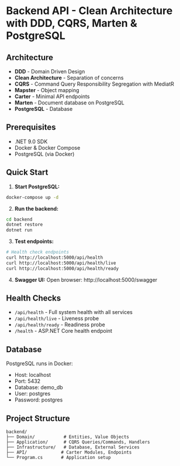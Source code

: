 # Backend API - Clean Architecture with DDD, CQRS, Marten & PostgreSQL

## Architecture
- **DDD** - Domain Driven Design
- **Clean Architecture** - Separation of concerns
- **CQRS** - Command Query Responsibility Segregation with MediatR
- **Mapster** - Object mapping
- **Carter** - Minimal API endpoints
- **Marten** - Document database on PostgreSQL
- **PostgreSQL** - Database

## Prerequisites
- .NET 9.0 SDK
- Docker & Docker Compose
- PostgreSQL (via Docker)

## Quick Start

1. **Start PostgreSQL:**
```bash
docker-compose up -d
```

2. **Run the backend:**
```bash
cd backend
dotnet restore
dotnet run
```

3. **Test endpoints:**
```bash
# Health check endpoints
curl http://localhost:5000/api/health
curl http://localhost:5000/api/health/live
curl http://localhost:5000/api/health/ready
```

4. **Swagger UI:**
Open browser: http://localhost:5000/swagger

## Health Checks
- `/api/health` - Full system health with all services
- `/api/health/live` - Liveness probe
- `/api/health/ready` - Readiness probe
- `/health` - ASP.NET Core health endpoint

## Database
PostgreSQL runs in Docker:
- Host: localhost
- Port: 5432
- Database: demo_db
- User: postgres
- Password: postgres

## Project Structure
```
backend/
├── Domain/           # Entities, Value Objects
├── Application/      # CQRS Queries/Commands, Handlers
├── Infrastructure/   # Database, External Services
├── API/             # Carter Modules, Endpoints
└── Program.cs       # Application setup
```